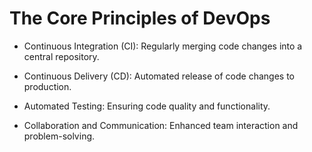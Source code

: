 # The Core Principles of DevOps

- Continuous Integration (CI): Regularly merging code changes into a central repository.

- Continuous Delivery (CD): Automated release of code changes to production.

- Automated Testing: Ensuring code quality and functionality.

- Collaboration and Communication: Enhanced team interaction and problem-solving.
